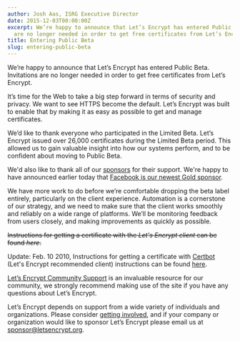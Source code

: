 ```yaml
---
author: Josh Aas, ISRG Executive Director
date: 2015-12-03T00:00:00Z
excerpt: We’re happy to announce that Let’s Encrypt has entered Public Beta. Invitations
  are no longer needed in order to get free certificates from Let’s Encrypt.
title: Entering Public Beta
slug: entering-public-beta
---
```


We’re happy to announce that Let’s Encrypt has entered Public Beta. Invitations are no longer needed in order to get free certificates from Let’s Encrypt.

It’s time for the Web to take a big step forward in terms of security and privacy. We want to see HTTPS become the default. Let’s Encrypt was built to enable that by making it as easy as possible to get and manage certificates.

We’d like to thank everyone who participated in the Limited Beta. Let’s Encrypt issued over 26,000 certificates during the Limited Beta period. This allowed us to gain valuable insight into how our systems perform, and to be confident about moving to Public Beta.

We'd also like to thank all of our [sponsors](/sponsors/) for their support. We're happy to have announced earlier today that [Facebook is our newest Gold sponsor](/2015/12/03/facebook-sponsorship.html).

We have more work to do before we’re comfortable dropping the beta label entirely, particularly on the client experience. Automation is a cornerstone of our strategy, and we need to make sure that the client works smoothly and reliably on a wide range of platforms. We’ll be monitoring feedback from users closely, and making improvements as quickly as possible.

~~Instructions for getting a certificate with the *Let's Encrypt client* can be found *here*.~~

Update: Feb. 10 2010, Instructions for getting a certificate with [Certbot](https://github.com/certbot/certbot) (Let's Encrypt recommended client) instructions can be found [here](https://certbot.eff.org/).

[Let’s Encrypt Community Support](https://community.letsencrypt.org/) is an invaluable resource for our community, we strongly recommend making use of the site if you have any questions about Let’s Encrypt.

Let’s Encrypt depends on support from a wide variety of individuals and organizations. Please consider [getting involved](https://letsencrypt.org/getinvolved/), and if your company or organization would like to sponsor Let’s Encrypt please email us at [sponsor@letsencrypt.org](mailto:sponsor@letsencrypt.org).
